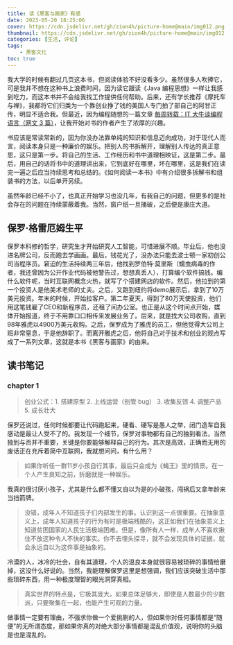 ```yaml
---
title: 读《黑客与画家》有感
date: 2023-05-20 18:25:06
cover: https://cdn.jsdelivr.net/gh/zion4h/picture-home@main/img012.png
thumbnail: https://cdn.jsdelivr.net/gh/zion4h/picture-home@main/img012.png
categories: [生活, 评论]
tags:
    - 黑客文化
toc: true
---
```

我大学的时候有翻过几页这本书，但阅读体验不好没看多少。虽然很多人吹捧它，可是我并不想在这种书上浪费时间，因为读它跟读《Java 编程思想》一样让我感到吃力，而这本书并不会给我找工作提供任何帮助。后来，还有学长推荐《摩托车与禅》，我都将它们归类为一个靠创业挣了钱的美国人专门拍了部自己的阿甘正传，明显不适合我。但最近，因为编程随想的一篇文章 [每周转载：IT 大牛谈编程语言（网文 3 篇）](https://program-think.blogspot.com/2012/05/weekly-share-5.html)，让我开始对书的作者产生了浓厚的兴趣。
<!--more-->
书应该是常读常新的，因为你没办法靠单纯的知识和信息迈向成功，对于现代人而言，阅读本身只是一种廉价的娱乐。把别人的书拆解开，理解别人传达的真正意思，这只是第一步。将自己的生活、工作经历和书中道理相映证，这是第二步。最后，用自己的话将书中的道理讲出来，它到底好在哪里，坏在哪里，这是我们在读完一遍之后应当持续思考和总结的。《如何阅读一本书》中有介绍很多拆解书和组装书的方法，以后单开另续。

虽然年龄已经不小了，也真正开始学习也没几年，有我自己的问题，但更多的是社会存在的问题在持续蒙蔽着我。当然，窗户纸一旦捅破，之后便是康庄大道。

## 保罗·格雷厄姆生平

保罗本科修的哲学，研究生才开始研究人工智能，可惜进展不顺。毕业后，他也没进名牌公司，反而跑去学画画。最后，钱花光了，没办法只能去波士顿一家初创公司当程序员。窘迫的生活持续两三年后，他找到罗伯特·莫里斯（蠕虫病毒的作者，我还曾因为公开作业代码被他警告过，想想真丢人），打算编个软件搞钱。编什么软件呢，当时互联网概念火热，就写了个搭建网店的软件。然后，他拉到的第一个投资人是他美术老师的丈夫。之后，又跑到纽约将demo展示后，拿到了10万美元投资。年末的时候，开始拉客户。第二年夏天，得到了80万天使投资，他们用这笔钱雇了CEO和新程序员，还租了间办公室。也正是从这个时间点开始，媒体开始报道，终于不用靠口口相传来发展业务了。后来，就是找大公司收购，直到98年雅虎以4900万美元收购。之后，保罗成为了雅虎的员工，但他觉得大公司上班非常窒息，于是他辞职了。而离开雅虎之后，他将自己对于技术和创业的观点写成了一系列文章，这就是本书《黑客与画家》的由来。

## 读书笔记

### chapter 1

>创业公式：1. 搭建原型 2. 上线运营（别管 bug） 3. 收集反馈 4. 调整产品 5. 成长壮大

保罗还说过，任何时候都要让代码跑起来，硬看、硬写是愚人之举，闭门造车自我感动是最让人受不了的。我发现一个细节，保罗对事物都有自己的独到看法，当然独到与否并不重要，关键是你要能够解释自己的行为。其次是高效，正确而无用的废话正在充斥着简中互联网，我就想问问，有什么用？

>如果你听任一群11岁小孩自行其事，最后只会成为《蝇王》里的情景。在一个人产生良知之前，折磨就是一种娱乐。

我真的很讨厌小孩子，尤其是什么都不懂又自以为是的小破孩，闯祸后又拿年龄来当挡箭牌。

>没错，成年人不知道孩子们内部发生的事。认识到这一点很重要。在抽象意义上，成年人知道孩子的行为有时是极端残酷的，这正如我们在抽象意义上知道贫困国家的人民生活极端困难。但是，像所有人一样，成年人不喜欢揪住不放这种令人不快的事实。你不去埋头探寻，就不会发现具体的证据，就会永远自以为这件事是抽象的。

冷漠的人，冰冷的社会，自有其道理，个人的温良本身就很容易被琐碎的事情给磨掉，这没什么好说的。当然，我能理解保罗这里是想强调，我们应该突破生活中那些琐碎东西，用一种极度理智的眼光洞穿真相。

>真实世界的特点是，它极其庞大。如果总体足够大，即使是人数最少的少数派，只要聚集在一起，也能产生可观的力量。

做事情一定要有理由，不强求你做一个爱挑剔的人，但如果你对任何事情都是“随便”的无所谓态度，那如果你真的对绝大部分事情都是混乱价值观，说明你的头脑是也是混乱的。
